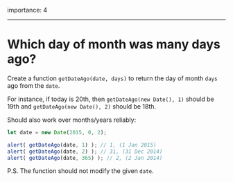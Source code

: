 importance: 4

---

# Which day of month was many days ago?

Create a function `getDateAgo(date, days)` to return the day of month `days` ago from the `date`.

For instance, if today is 20th, then `getDateAgo(new Date(), 1)` should be 19th and `getDateAgo(new Date(), 2)` should be 18th.

Should also work over months/years reliably:

```js
let date = new Date(2015, 0, 2);

alert( getDateAgo(date, 1) ); // 1, (1 Jan 2015)
alert( getDateAgo(date, 2) ); // 31, (31 Dec 2014)
alert( getDateAgo(date, 365) ); // 2, (2 Jan 2014)
```

P.S. The function should not modify the given `date`.
